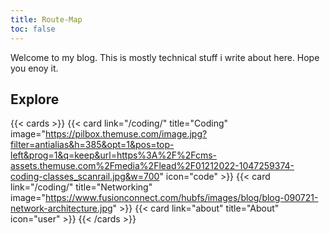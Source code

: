 ```yaml
---
title: Route-Map
toc: false
---
```


Welcome to my blog. This is mostly technical stuff i write about here. Hope you enoy it. 
## Explore

{{< cards >}}
  {{< card link="/coding/" title="Coding" image="https://pilbox.themuse.com/image.jpg?filter=antialias&h=385&opt=1&pos=top-left&prog=1&q=keep&url=https%3A%2F%2Fcms-assets.themuse.com%2Fmedia%2Flead%2F01212022-1047259374-coding-classes_scanrail.jpg&w=700" icon="code" >}}
  {{< card link="/coding/" title="Networking" image="https://www.fusionconnect.com/hubfs/images/blog/blog-090721-network-architecture.jpg" >}}
  {{< card link="about" title="About"  icon="user" >}}
{{< /cards >}}


